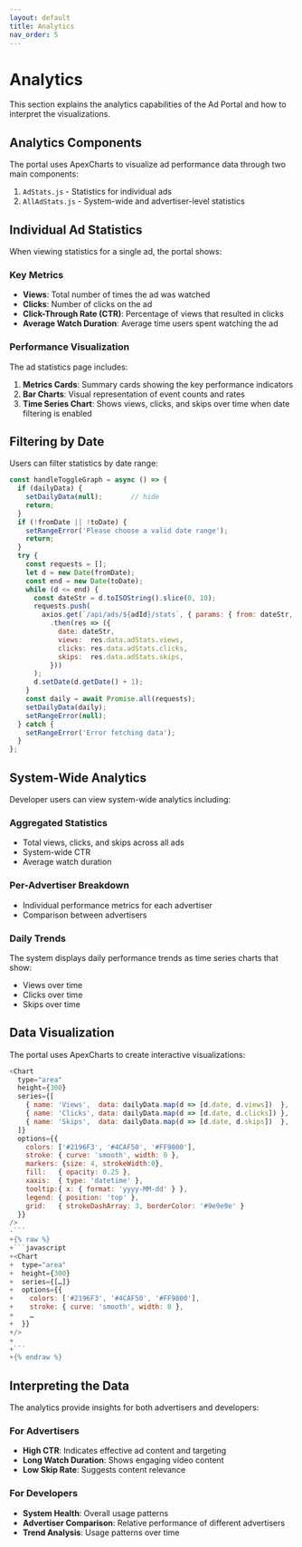 ```yaml
---
layout: default
title: Analytics
nav_order: 5
---
```

# Analytics

This section explains the analytics capabilities of the Ad Portal and how to interpret the visualizations.

## Analytics Components

The portal uses ApexCharts to visualize ad performance data through two main components:

1. `AdStats.js` - Statistics for individual ads
2. `AllAdStats.js` - System-wide and advertiser-level statistics

## Individual Ad Statistics

When viewing statistics for a single ad, the portal shows:

### Key Metrics

- **Views**: Total number of times the ad was watched
- **Clicks**: Number of clicks on the ad
- **Click-Through Rate (CTR)**: Percentage of views that resulted in clicks
- **Average Watch Duration**: Average time users spent watching the ad

### Performance Visualization

The ad statistics page includes:

1. **Metrics Cards**: Summary cards showing the key performance indicators
2. **Bar Charts**: Visual representation of event counts and rates
3. **Time Series Chart**: Shows views, clicks, and skips over time when date filtering is enabled

## Filtering by Date

Users can filter statistics by date range:

```javascript
const handleToggleGraph = async () => {
  if (dailyData) {
    setDailyData(null);       // hide
    return;
  }
  if (!fromDate || !toDate) {
    setRangeError('Please choose a valid date range');
    return;
  }
  try {
    const requests = [];
    let d = new Date(fromDate);
    const end = new Date(toDate);
    while (d <= end) {
      const dateStr = d.toISOString().slice(0, 10);
      requests.push(
        axios.get(`/api/ads/${adId}/stats`, { params: { from: dateStr, to: dateStr } })
          .then(res => ({
            date: dateStr,
            views:  res.data.adStats.views,
            clicks: res.data.adStats.clicks,
            skips:  res.data.adStats.skips,
          }))
      );
      d.setDate(d.getDate() + 1);
    }
    const daily = await Promise.all(requests);
    setDailyData(daily);
    setRangeError(null);
  } catch {
    setRangeError('Error fetching data');
  }
};
```

## System-Wide Analytics

Developer users can view system-wide analytics including:

### Aggregated Statistics

- Total views, clicks, and skips across all ads
- System-wide CTR
- Average watch duration

### Per-Advertiser Breakdown

- Individual performance metrics for each advertiser
- Comparison between advertisers

### Daily Trends

The system displays daily performance trends as time series charts that show:
- Views over time
- Clicks over time
- Skips over time

## Data Visualization

The portal uses ApexCharts to create interactive visualizations:

```javascript
<Chart
  type="area"
  height={300}
  series={[
    { name: 'Views',  data: dailyData.map(d => [d.date, d.views])  },
    { name: 'Clicks', data: dailyData.map(d => [d.date, d.clicks]) },
    { name: 'Skips',  data: dailyData.map(d => [d.date, d.skips])  },
  ]}
  options={{
    colors: ['#2196F3', '#4CAF50', '#FF9800'],
    stroke: { curve: 'smooth', width: 0 },
    markers: {size: 4, strokeWidth:0},
    fill:   { opacity: 0.25 },
    xaxis:  { type: 'datetime' },
    tooltip:{ x: { format: 'yyyy-MM-dd' } },
    legend: { position: 'top' },
    grid:   { strokeDashArray: 3, borderColor: '#9e9e9e' }
  }}
/>
-```
+{% raw %}
+```javascript
+<Chart
+  type="area"
+  height={300}
+  series={[…]}
+  options={{
+    colors: ['#2196F3', '#4CAF50', '#FF9800'],
+    stroke: { curve: 'smooth', width: 0 },
+    …
+  }}
+/>
+
+```  
+{% endraw %}
```

## Interpreting the Data

The analytics provide insights for both advertisers and developers:

### For Advertisers

- **High CTR**: Indicates effective ad content and targeting
- **Long Watch Duration**: Shows engaging video content
- **Low Skip Rate**: Suggests content relevance

### For Developers

- **System Health**: Overall usage patterns
- **Advertiser Comparison**: Relative performance of different advertisers
- **Trend Analysis**: Usage patterns over time
```
